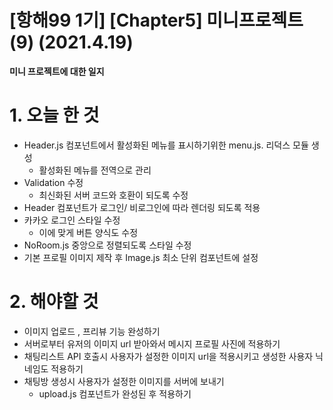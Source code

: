 # [항해99 1기] [Chapter5] 미니프로젝트 (9) (2021.4.19)



**미니 프로젝트에 대한 일지**

# 1. 오늘 한 것

* Header.js 컴포넌트에서 활성화된 메뉴를 표시하기위한 menu.js. 리덕스 모듈 생성
  * 활성화된 메뉴를 전역으로 관리
* Validation  수정
  * 최신화된 서버 코드와 호환이 되도록 수정
* Header 컴포넌트가 로그인/ 비로그인에 따라 렌더링 되도록 적용
* 카카오 로그인 스타일 수정
  * 이에 맞게 버튼 양식도 수정
* NoRoom.js 중앙으로 정렬되도록 스타일 수정
* 기본 프로필 이미지 제작 후 Image.js 최소 단위 컴포넌트에 설정

# 2. 해야할 것

* 이미지 업로드 , 프리뷰 기능 완성하기
* 서버로부터 유저의 이미지 url 받아와서 메시지 프로필 사진에 적용하기
* 채팅리스트 API 호출시 사용자가 설정한 이미지 url을 적용시키고 생성한 사용자 닉네임도 적용하기
* 채팅방 생성시 사용자가 설정한 이미지를 서버에 보내기
  * upload.js 컴포넌트가 완성된 후 적용하기